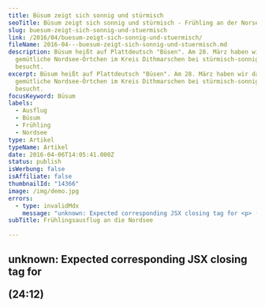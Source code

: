 ```yaml
---
title: Büsum zeigt sich sonnig und stürmisch
seoTitle: Büsum zeigt sich sonnig und stürmisch - Frühling an der Norsee
slug: buesum-zeigt-sich-sonnig-und-stuermisch
link: /2016/04/buesum-zeigt-sich-sonnig-und-stuermisch/
fileName: 2016-04---buesum-zeigt-sich-sonnig-und-stuermisch.md
description: Büsum heißt auf Plattdeutsch "Büsen". Am 28. März haben wir das
  gemütliche Nordsee-Örtchen im Kreis Dithmarschen bei stürmisch-sonnigem Wetter
  besucht.
excerpt: Büsum heißt auf Plattdeutsch "Büsen". Am 28. März haben wir das
  gemütliche Nordsee-Örtchen im Kreis Dithmarschen bei stürmisch-sonnigem Wetter
  besucht.
focusKeyword: Büsum
labels:
  - Ausflug
  - Büsum
  - Frühling
  - Nordsee
type: Artikel
typeName: Artikel
date: 2016-04-06T14:05:41.000Z
status: publish
isWerbung: false
isAffiliate: false
thumbnailId: "14366"
image: /img/demo.jpg
errors:
  - type: invalidMdx
    message: "unknown: Expected corresponding JSX closing tag for <p> (24:12)"
subTitle: Frühlingsausflug an die Nordsee
  
---
```


## unknown: Expected corresponding JSX closing tag for <p> (24:12)

<!--
**Büsum heißt auf Plattdeutsch "Büsen". 1140 wurde es unter dem Namen "Bivse"
das erste Mal urkundlich erwähnt. Später entwickelte er sich über "Biusne",
"Büsen", "Busen" und "Butzen" bis zum heutigen Ortsnamen. Die Gemeinde ist heute
ein beliebter Ferienort.**

Am 28. März haben wir das gemütliche Nordsee-Örtchen im Kreis Dithmarschen bei
sonnig-stürmischem Wetter besucht. Der Hafen und die Promenade waren gut
besucht, auch wenn an diesem Tag so manche Kopfbedeckung das Fliegen lernte.
Sogar ein kleiner Hund war kurz davor, mittels seiner Öhrchen über Büsum zu
flattern.

Wir haben an diesem schönen Ostermontag noch etwas ganz Besonderes gesehen.
Meh(e)r zeige ich Euch in Kürze.

## Büsum im Frühling

[myflickr tag="annebüsum032016"]

<blockquote>Es gibt nichts zu verbessern.

Nichts, was noch besser wär',

außer Dir im Jetzt und Hier

und dem Tag am Meer.

(F 4)</blockquote>

Interessiert Ihr Euch auch für meine Bilder aus St. Peter Ording?
[Dann klickt doch mal hier](/2015/07/zurueck-nach-st-peter-ording/).

-->

  